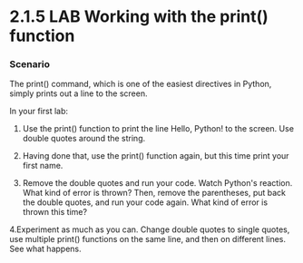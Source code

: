 # 2.1.5   LAB   Working with the print() function

### Scenario

The print() command, which is one of the easiest directives in Python, simply prints out a line to the screen.

In your first lab:

1. Use the print() function to print the line Hello, Python! to the screen. Use double quotes around the string.

2. Having done that, use the print() function again, but this time print your first name.

3. Remove the double quotes and run your code. Watch Python's reaction. What kind of error is thrown?
Then, remove the parentheses, put back the double quotes, and run your code again. What kind of error is thrown this time?

4.Experiment as much as you can. Change double quotes to single quotes, use multiple print() functions on the same line, and then on different lines. See what happens.